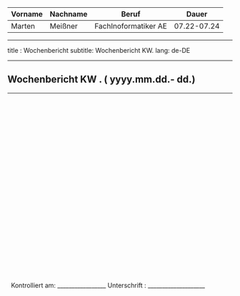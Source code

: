 | Vorname | Nachname | Beruf | Dauer |
|---|---|---|---|
|Marten| Meißner|FachInoformatiker AE|07.22-07.24|
---
title : Wochenbericht 
subtitle: Wochenbericht KW. 
lang: de-DE

---

## Wochenbericht KW .  ( yyyy.mm.dd.- dd.)

---

&nbsp;
\
\
\
\
\
\
\
\
\
\
\
\
\
\
\
\
\
\
\
\
\
\
\
\
&nbsp;
Kontrolliert am: _________________   Unterschrift  : ____________________


